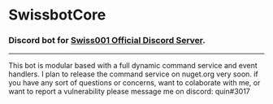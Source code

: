 # SwissbotCore
### Discord bot for [Swiss001 Official Discord Server](discord.gg/swiss001). 

---

This bot is modular based with a full dynamic command service and event handlers. I plan to release the command service on nuget.org very soon. if you have any sort of questions or concerns, want to colaborate with me, or want to report a vulnerability please message me on discord: quin#3017
